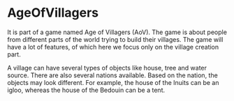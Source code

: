 # AgeOfVillagers
It is part of a game named Age of Villagers (AoV). The game is about people from different parts of the world trying to build their villages. The game will have a lot of features, of which here we focus only on the village creation part.

A village can have several types of objects like house, tree and water source. There are also several nations available. Based on the nation, the objects may look different. For example, the house of the Inuits can be an igloo, whereas the house of the Bedouin can be a tent.
